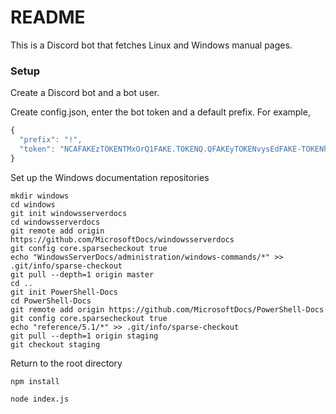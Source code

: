 # README

This is a Discord bot that fetches Linux and Windows manual pages.

### Setup

Create a Discord bot and a bot user.

Create config.json, enter the bot token and a default prefix. For example,
```js
{
  "prefix": "!",
  "token": "NCAFAKEzTOKENTMxOrQ1FAKE.TOKENQ.QFAKEyTOKENvysEdFAKE-TOKENh"
}
```

Set up the Windows documentation repositories
```
mkdir windows
cd windows
git init windowsserverdocs
cd windowsserverdocs
git remote add origin https://github.com/MicrosoftDocs/windowsserverdocs
git config core.sparsecheckout true
echo "WindowsServerDocs/administration/windows-commands/*" >> .git/info/sparse-checkout
git pull --depth=1 origin master
cd ..
git init PowerShell-Docs
cd PowerShell-Docs
git remote add origin https://github.com/MicrosoftDocs/PowerShell-Docs
git config core.sparsecheckout true
echo "reference/5.1/*" >> .git/info/sparse-checkout
git pull --depth=1 origin staging
git checkout staging
```

Return to the root directory

`npm install`

`node index.js`
